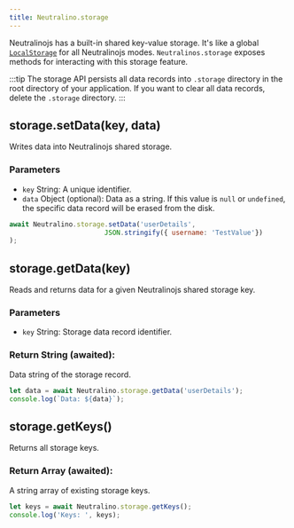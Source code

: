 ```yaml
---
title: Neutralino.storage
---
```


Neutralinojs has a built-in shared key-value storage. It's like a
global [`LocalStorage`](https://developer.mozilla.org/en-US/docs/Web/API/Window/localStorage) for all Neutralinojs modes.
`Neutralinos.storage` exposes methods for interacting with this storage feature.

:::tip
The storage API persists all data records into `.storage` directory in the
root directory of your application. If you want to clear all data records,
delete the `.storage` directory.
:::

## storage.setData(key, data)
Writes data into Neutralinojs shared storage. 

### Parameters

- `key` String: A unique identifier.
- `data` Object (optional): Data as a string. If this value is `null` or `undefined`, the specific data record will be erased from the disk.

```js
await Neutralino.storage.setData('userDetails',
                        JSON.stringify({ username: 'TestValue'})
);
```

## storage.getData(key)
Reads and returns data for a given Neutralinojs shared storage key. 

### Parameters
- `key` String: Storage data record identifier.

### Return String (awaited):
Data string of the storage record.


```js
let data = await Neutralino.storage.getData('userDetails');
console.log(`Data: ${data}`);
```

## storage.getKeys()
Returns all storage keys.

### Return Array (awaited):
A string array of existing storage keys.


```js
let keys = await Neutralino.storage.getKeys();
console.log('Keys: ', keys);
```
